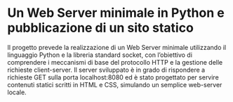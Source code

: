 
# Un Web Server minimale in Python e pubblicazione di un sito statico

Il progetto prevede la realizzazione di un Web Server minimale utilizzando il linguaggio Python e la libreria standard socket, con l’obiettivo di comprendere i meccanismi di base del protocollo HTTP e la gestione delle richieste client-server. Il server sviluppato è in grado di rispondere a richieste GET sulla porta localhost:8080 ed è stato progettato per servire contenuti statici scritti in HTML e CSS, simulando un semplice web-server locale.
